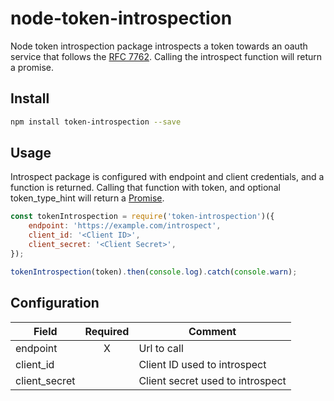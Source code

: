 # node-token-introspection

Node token introspection package introspects a token towards an oauth service that follows the [RFC 7762](https://tools.ietf.org/html/rfc7662).
Calling the introspect function will return a promise.

## Install

```bash
npm install token-introspection --save
```

## Usage

Introspect package is configured with endpoint and client credentials, and a function is returned.
Calling that function with token, and optional token_type_hint will return a
[Promise](https://developer.mozilla.org/en-US/docs/Web/JavaScript/Reference/Global_Objects/Promise).

```javascript
const tokenIntrospection = require('token-introspection')({
    endpoint: 'https://example.com/introspect',
    client_id: '<Client ID>',
    client_secret: '<Client Secret>',
});

tokenIntrospection(token).then(console.log).catch(console.warn);
```

## Configuration

| Field         | Required | Comment |
| ------------- | :------: | ------- |
| endpoint      | X        | Url to call |
| client_id     |          | Client ID used to introspect |
| client_secret |          | Client secret used to introspect |
